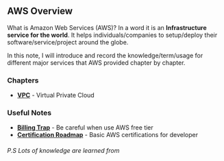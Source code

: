 ## AWS Overview 

What is Amazon Web Services (AWS)? In a word it is an __Infrastructure service for the world__. It helps individuals/companies to setup/deploy their software/service/project around the globe. 

In this note, I will introduce and record the knowledge/term/usage for different major services that AWS provided chapter by chapter.

### Chapters
* __[VPC](vpc-amazon-virtual-private-cloud.md)__ - Virtual Private Cloud

### Useful Notes
* __[Billing Trap](overview/billing-trap.md)__ - Be careful when use AWS free tier
* __[Certification Roadmap](overview/certification-roadmap.md)__ - Basic AWS certifications for developer

###### P.S Lots of knowledge are learned from 